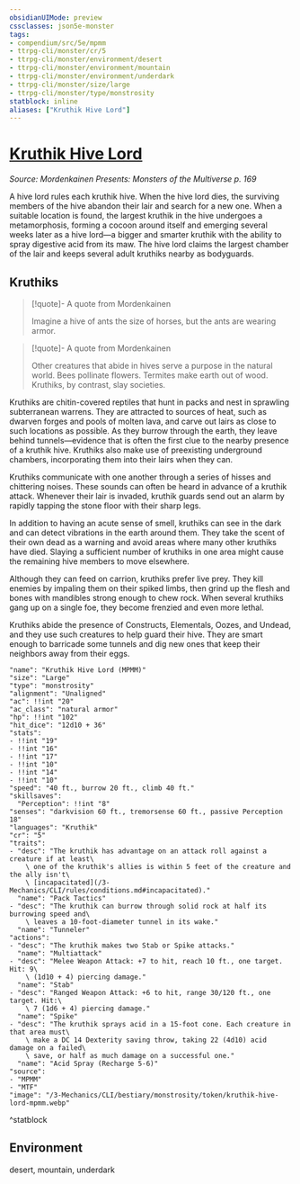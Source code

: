 ```yaml
---
obsidianUIMode: preview
cssclasses: json5e-monster
tags:
- compendium/src/5e/mpmm
- ttrpg-cli/monster/cr/5
- ttrpg-cli/monster/environment/desert
- ttrpg-cli/monster/environment/mountain
- ttrpg-cli/monster/environment/underdark
- ttrpg-cli/monster/size/large
- ttrpg-cli/monster/type/monstrosity
statblock: inline
aliases: ["Kruthik Hive Lord"]
---
```

# [Kruthik Hive Lord](3-Mechanics\CLI\bestiary\monstrosity/kruthik-hive-lord-mpmm.md)
*Source: Mordenkainen Presents: Monsters of the Multiverse p. 169*  

A hive lord rules each kruthik hive. When the hive lord dies, the surviving members of the hive abandon their lair and search for a new one. When a suitable location is found, the largest kruthik in the hive undergoes a metamorphosis, forming a cocoon around itself and emerging several weeks later as a hive lord—a bigger and smarter kruthik with the ability to spray digestive acid from its maw. The hive lord claims the largest chamber of the lair and keeps several adult kruthiks nearby as bodyguards.

## Kruthiks

> [!quote]- A quote from Mordenkainen  
> 
> Imagine a hive of ants the size of horses, but the ants are wearing armor.

> [!quote]- A quote from Mordenkainen  
> 
> Other creatures that abide in hives serve a purpose in the natural world. Bees pollinate flowers. Termites make earth out of wood. Kruthiks, by contrast, slay societies.

Kruthiks are chitin-covered reptiles that hunt in packs and nest in sprawling subterranean warrens. They are attracted to sources of heat, such as dwarven forges and pools of molten lava, and carve out lairs as close to such locations as possible. As they burrow through the earth, they leave behind tunnels—evidence that is often the first clue to the nearby presence of a kruthik hive. Kruthiks also make use of preexisting underground chambers, incorporating them into their lairs when they can.

Kruthiks communicate with one another through a series of hisses and chittering noises. These sounds can often be heard in advance of a kruthik attack. Whenever their lair is invaded, kruthik guards send out an alarm by rapidly tapping the stone floor with their sharp legs.

In addition to having an acute sense of smell, kruthiks can see in the dark and can detect vibrations in the earth around them. They take the scent of their own dead as a warning and avoid areas where many other kruthiks have died. Slaying a sufficient number of kruthiks in one area might cause the remaining hive members to move elsewhere.

Although they can feed on carrion, kruthiks prefer live prey. They kill enemies by impaling them on their spiked limbs, then grind up the flesh and bones with mandibles strong enough to chew rock. When several kruthiks gang up on a single foe, they become frenzied and even more lethal.

Kruthiks abide the presence of Constructs, Elementals, Oozes, and Undead, and they use such creatures to help guard their hive. They are smart enough to barricade some tunnels and dig new ones that keep their neighbors away from their eggs.

```statblock
"name": "Kruthik Hive Lord (MPMM)"
"size": "Large"
"type": "monstrosity"
"alignment": "Unaligned"
"ac": !!int "20"
"ac_class": "natural armor"
"hp": !!int "102"
"hit_dice": "12d10 + 36"
"stats":
- !!int "19"
- !!int "16"
- !!int "17"
- !!int "10"
- !!int "14"
- !!int "10"
"speed": "40 ft., burrow 20 ft., climb 40 ft."
"skillsaves":
  "Perception": !!int "8"
"senses": "darkvision 60 ft., tremorsense 60 ft., passive Perception 18"
"languages": "Kruthik"
"cr": "5"
"traits":
- "desc": "The kruthik has advantage on an attack roll against a creature if at least\
    \ one of the kruthik's allies is within 5 feet of the creature and the ally isn't\
    \ [incapacitated](/3-Mechanics/CLI/rules/conditions.md#incapacitated)."
  "name": "Pack Tactics"
- "desc": "The kruthik can burrow through solid rock at half its burrowing speed and\
    \ leaves a 10-foot-diameter tunnel in its wake."
  "name": "Tunneler"
"actions":
- "desc": "The kruthik makes two Stab or Spike attacks."
  "name": "Multiattack"
- "desc": "Melee Weapon Attack: +7 to hit, reach 10 ft., one target. Hit: 9\
    \ (1d10 + 4) piercing damage."
  "name": "Stab"
- "desc": "Ranged Weapon Attack: +6 to hit, range 30/120 ft., one target. Hit:\
    \ 7 (1d6 + 4) piercing damage."
  "name": "Spike"
- "desc": "The kruthik sprays acid in a 15-foot cone. Each creature in that area must\
    \ make a DC 14 Dexterity saving throw, taking 22 (4d10) acid damage on a failed\
    \ save, or half as much damage on a successful one."
  "name": "Acid Spray (Recharge 5-6)"
"source":
- "MPMM"
- "MTF"
"image": "/3-Mechanics/CLI/bestiary/monstrosity/token/kruthik-hive-lord-mpmm.webp"
```
^statblock

## Environment

desert, mountain, underdark